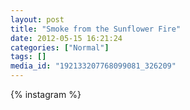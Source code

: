 ```yaml
---
layout: post
title: "Smoke from the Sunflower Fire"
date: 2012-05-15 16:21:24
categories: ["Normal"]
tags: []
media_id: "192133207768099081_326209"
---
```


{% instagram %}
